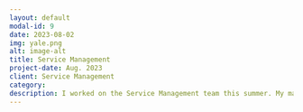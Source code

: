 ```yaml
---
layout: default
modal-id: 9
date: 2023-08-02
img: yale.png
alt: image-alt
title: Service Management
project-date: Aug. 2023
client: Service Management
category: 
description: I worked on the Service Management team this summer. My manager was Glenn Hasiotis.
---
```

